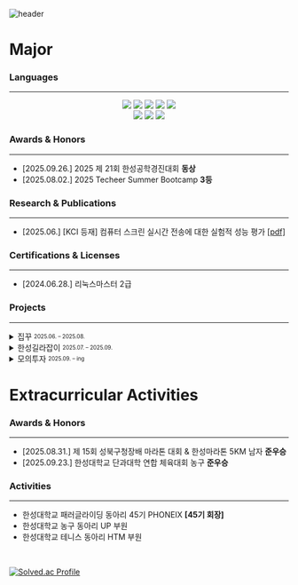 ![header](https://capsule-render.vercel.app/api?type=slice&color=38FAD4&text=Welcome)


<h1> Major </h1>

  <h3> Languages </h3>
  
<hr>
  <div align="center">

<!-- 자바 -->
<img src="https://img.shields.io/badge/java-007396?style=for-the-badge&logo=OpenJDK&logoColor=white">

<!--스프링부트 -->
<img src="https://img.shields.io/badge/springboot-6DB33F?style=for-the-badge&logo=springboot&logoColor=white">

<!-- mysql -->
<img src="https://img.shields.io/badge/MySQL-4479A1?style=for-the-badge&logo=MySQL&logoColor=white">

<!-- python -->
<img src="https://img.shields.io/badge/Python-3776AB?style=for-the-badge&logo=Python&logoColor=white">

<!-- raspberrypi -->
<img src="https://img.shields.io/badge/raspberrypi-A22846?style=for-the-badge&logo=raspberrypi&logoColor=white">

<br>
<img src="https://img.shields.io/badge/한국어-red?style=for-the-badge&logo=cesium&logoColor=white">
<img src="https://img.shields.io/badge/English-black?style=for-the-badge&logo=etsy&logoColor=white">
<img src="https://img.shields.io/badge/日本語-F7F9FA?style=for-the-badge&logo=postman&logoColor=red">

  </div>
</div>

<h3> Awards & Honors </h3>
<hr>

- [2025.09.26.] 2025 제 21회 한성공학경진대회 <strong>동상</strong> <br>
- [2025.08.02.] 2025 Techeer Summer Bootcamp <strong>3등</strong> 

<h3> Research & Publications </h3>
<hr>

 - [2025.06.]  [KCI 등재] 컴퓨터 스크린 실시간 전송에 대한 실험적 성능 평가 [[pdf]](https://github.com/user-attachments/files/21011152/default.pdf) 


<!-- 자격증 -->
<div>
<h3>Certifications & Licenses</h3>
<hr>
  
- [2024.06.28.] 리눅스마스터 2급 



<h3>Projects</h3>
<hr>

<details>
  <summary> 집꾸 <sub><sup>2025.06. – 2025.08.</sup></sub></summary> <br>

  AI 기반 인테리어 스타일 추천 및 가구 매칭 서비스  

  - [GitHub Organization](https://github.com/2025-team-k-techeer/.github)  
  - [YouTube Demo](https://www.youtube.com/watch?v=uyt9KrMvWGU)  
  - [Medium Article](https://medium.com/@jeongjooho1995/%EC%A7%91%EA%BE%B8-8c5691e6a980)  

</details>


<details>
  <summary> 한성길라잡이 <sub><sup>2025.07. – 2025.09.</sup></sub></summary> <br>


  복잡한 트랙제와 졸업요건을 해결해 더 나은 대학생활을 제공하는 서비스

  - [GitHub Organization](https://github.com/2025-Engineering-Contest-Team-GRIT/.github)  
  - [YouTube Demo](https://www.youtube.com/watch?v=IMidmpOfmgI)  


</details>


<details>
  <summary> 모의투자 <sub><sup>2025.09. – ing </sup></sub></summary> <br>


  <strong> TO BE CONTINUED
 &  COMING SOON </strong>


</details>


  
</div>

<div>






<h1> Extracurricular Activities </h1>


<h3> Awards & Honors </h3>
<hr>

- [2025.08.31.] 제 15회 성북구청장배 마라톤 대회 & 한성마라톤 5KM 남자 <strong>준우승</strong> <br>
- [2025.09.23.] 한성대학교 단과대학 연합 체육대회 농구 <strong>준우승</strong>


<h3> Activities </h3>
<hr>

- 한성대학교 패러글라이딩 동아리 45기 PHONEIX <strong>[45기 회장]</strong> <br>
- 한성대학교 농구  동아리 UP 부원 <br>
- 한성대학교 테니스 동아리 HTM 부원 <br>


<br>

[![Solved.ac Profile](http://mazassumnida.wtf/api/v2/generate_badge?boj=2131228)](https://solved.ac/2131228)

</div>
